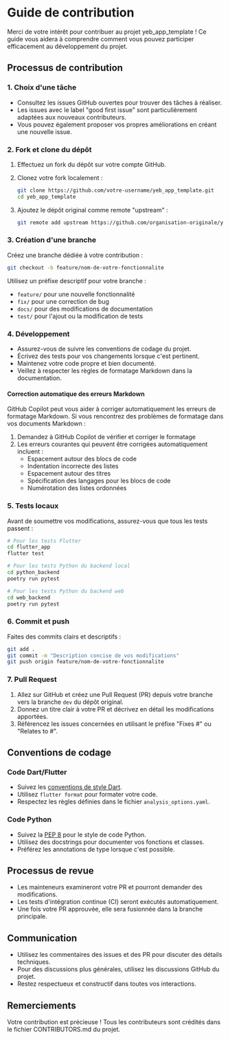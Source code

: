 # Guide de contribution

Merci de votre intérêt pour contribuer au projet yeb_app_template ! Ce guide vous aidera à comprendre comment vous pouvez participer efficacement au développement du projet.

## Processus de contribution

### 1. Choix d'une tâche

- Consultez les issues GitHub ouvertes pour trouver des tâches à réaliser.
- Les issues avec le label "good first issue" sont particulièrement adaptées aux nouveaux contributeurs.
- Vous pouvez également proposer vos propres améliorations en créant une nouvelle issue.

### 2. Fork et clone du dépôt

1. Effectuez un fork du dépôt sur votre compte GitHub.
2. Clonez votre fork localement :

   ```bash
   git clone https://github.com/votre-username/yeb_app_template.git
   cd yeb_app_template
   ```

3. Ajoutez le dépôt original comme remote "upstream" :

   ```bash
   git remote add upstream https://github.com/organisation-originale/yeb_app_template.git
   ```

### 3. Création d'une branche

Créez une branche dédiée à votre contribution :

```bash
git checkout -b feature/nom-de-votre-fonctionnalite
```

Utilisez un préfixe descriptif pour votre branche :

- `feature/` pour une nouvelle fonctionnalité
- `fix/` pour une correction de bug
- `docs/` pour des modifications de documentation
- `test/` pour l'ajout ou la modification de tests

### 4. Développement

- Assurez-vous de suivre les conventions de codage du projet.
- Écrivez des tests pour vos changements lorsque c'est pertinent.
- Maintenez votre code propre et bien documenté.
- Veillez à respecter les règles de formatage Markdown dans la documentation.

#### Correction automatique des erreurs Markdown

GitHub Copilot peut vous aider à corriger automatiquement les erreurs de formatage Markdown. Si vous rencontrez des problèmes de formatage dans vos documents Markdown :

1. Demandez à GitHub Copilot de vérifier et corriger le formatage
2. Les erreurs courantes qui peuvent être corrigées automatiquement incluent :
   - Espacement autour des blocs de code
   - Indentation incorrecte des listes
   - Espacement autour des titres
   - Spécification des langages pour les blocs de code
   - Numérotation des listes ordonnées

### 5. Tests locaux

Avant de soumettre vos modifications, assurez-vous que tous les tests passent :

```bash
# Pour les tests Flutter
cd flutter_app
flutter test

# Pour les tests Python du backend local
cd python_backend
poetry run pytest

# Pour les tests Python du backend web
cd web_backend
poetry run pytest
```

### 6. Commit et push

Faites des commits clairs et descriptifs :

```bash
git add .
git commit -m "Description concise de vos modifications"
git push origin feature/nom-de-votre-fonctionnalite
```

### 7. Pull Request

1. Allez sur GitHub et créez une Pull Request (PR) depuis votre branche vers la branche `dev` du dépôt original.
2. Donnez un titre clair à votre PR et décrivez en détail les modifications apportées.
3. Référencez les issues concernées en utilisant le préfixe "Fixes #" ou "Relates to #".

## Conventions de codage

### Code Dart/Flutter

- Suivez les [conventions de style Dart](https://dart.dev/guides/language/effective-dart/style).
- Utilisez `flutter format` pour formater votre code.
- Respectez les règles définies dans le fichier `analysis_options.yaml`.

### Code Python

- Suivez la [PEP 8](https://peps.python.org/pep-0008/) pour le style de code Python.
- Utilisez des docstrings pour documenter vos fonctions et classes.
- Préférez les annotations de type lorsque c'est possible.

## Processus de revue

- Les mainteneurs examineront votre PR et pourront demander des modifications.
- Les tests d'intégration continue (CI) seront exécutés automatiquement.
- Une fois votre PR approuvée, elle sera fusionnée dans la branche principale.

## Communication

- Utilisez les commentaires des issues et des PR pour discuter des détails techniques.
- Pour des discussions plus générales, utilisez les discussions GitHub du projet.
- Restez respectueux et constructif dans toutes vos interactions.

## Remerciements

Votre contribution est précieuse ! Tous les contributeurs sont crédités dans le fichier CONTRIBUTORS.md du projet.
